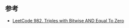 ## 参考

- [LeetCode 982. Triples with Bitwise AND Equal To Zero](https://www.acwing.com/solution/leetcode/content/876/)
